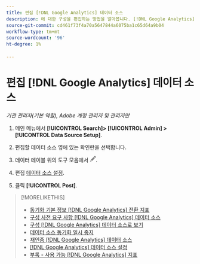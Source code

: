 ```yaml
---
title: 편집 [!DNL Google Analytics] 데이터 소스
description: 에 대한 구성을 편집하는 방법을 알아봅니다. [!DNL Google Analytics] 데이터 소스.
source-git-commit: cd461f73f4a70a5647844a6075ba1c65d64a9b04
workflow-type: tm+mt
source-wordcount: '96'
ht-degree: 1%

---
```


# 편집 [!DNL Google Analytics] 데이터 소스

*기관 관리자(기본 역할), Adobe 계정 관리자 및 관리자만*

1. 메인 메뉴에서 **[!UICONTROL Search]> [!UICONTROL Admin] >[!UICONTROL Data Source Setup]**.

1. 편집할 데이터 소스 옆에 있는 확인란을 선택합니다.

1. 데이터 테이블 위의 도구 모음에서 ![편집](/help/search-social-commerce/assets/edit.png "편집").

1. 편집 [데이터 소스 설정](data-source-settings.md).

1. 클릭 **[!UICONTROL Post]**.

>[!MORELIKETHIS]
>
>* [동기화 기본 정보 [!DNL Google Analytics] 전환 지표](data-source-about.md)
>* [구성 사전 요구 사항 [!DNL Google Analytics] 데이터 소스](data-source-prerequisites.md)
>* [구성 [!DNL Google Analytics] 데이터 소스로 보기](data-source-configure.md)
>* [데이터 소스 동기화 일시 중지](data-source-pause.md)
>* [재인증 [!DNL Google Analytics] 데이터 소스](data-source-reauthenticate.md)
>* [[!DNL Google Analytics] 데이터 소스 설정](data-source-settings.md)
>* [부록 - 사용 가능 [!DNL Google Analytics] 지표](data-source-ga-metrics.md)

